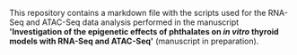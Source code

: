This repository contains a markdown file with the scripts used for the RNA-Seq and ATAC-Seq data analysis performed in the manuscript **'Investigation of the epigenetic effects of phthalates on _in vitro_ thyroid models with RNA-Seq and ATAC-Seq'** (manuscript in preparation).
